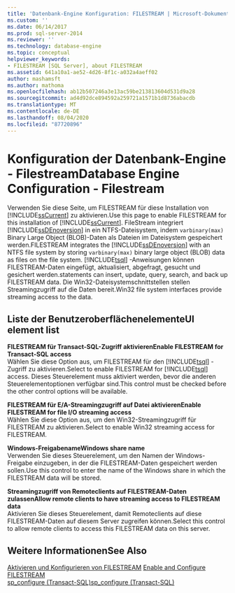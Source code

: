 ```yaml
---
title: 'Datenbank-Engine Konfiguration: FILESTREAM | Microsoft-Dokumentation'
ms.custom: ''
ms.date: 06/14/2017
ms.prod: sql-server-2014
ms.reviewer: ''
ms.technology: database-engine
ms.topic: conceptual
helpviewer_keywords:
- FILESTREAM [SQL Server], about FILESTREAM
ms.assetid: 641a10a1-ae52-4d26-8f1c-a032a4aeff02
author: mashamsft
ms.author: mathoma
ms.openlocfilehash: ab12b507246a3e13ac59be213813604d531d9a28
ms.sourcegitcommit: ad4d92dce894592a259721a1571b1d8736abacdb
ms.translationtype: MT
ms.contentlocale: de-DE
ms.lasthandoff: 08/04/2020
ms.locfileid: "87720896"
---
```

# <a name="database-engine-configuration---filestream"></a><span data-ttu-id="eaf6f-102">Konfiguration der Datenbank-Engine - Filestream</span><span class="sxs-lookup"><span data-stu-id="eaf6f-102">Database Engine Configuration - Filestream</span></span>
  <span data-ttu-id="eaf6f-103">Verwenden Sie diese Seite, um FILESTREAM für diese Installation von [!INCLUDE[ssCurrent](../../includes/sscurrent-md.md)] zu aktivieren.</span><span class="sxs-lookup"><span data-stu-id="eaf6f-103">Use this page to enable FILESTREAM for this installation of [!INCLUDE[ssCurrent](../../includes/sscurrent-md.md)].</span></span> <span data-ttu-id="eaf6f-104">FileStream integriert [!INCLUDE[ssDEnoversion](../../includes/ssdenoversion-md.md)] in ein NTFS-Dateisystem, indem `varbinary(max)` Binary Large Object (BLOB)-Daten als Dateien im Dateisystem gespeichert werden.</span><span class="sxs-lookup"><span data-stu-id="eaf6f-104">FILESTREAM integrates the [!INCLUDE[ssDEnoversion](../../includes/ssdenoversion-md.md)] with an NTFS file system by storing `varbinary(max)` binary large object (BLOB) data as files on the file system.</span></span> [!INCLUDE[tsql](../../includes/tsql-md.md)] <span data-ttu-id="eaf6f-105">-Anweisungen können FILESTREAM-Daten eingefügt, aktualisiert, abgefragt, gesucht und gesichert werden.</span><span class="sxs-lookup"><span data-stu-id="eaf6f-105">statements can insert, update, query, search, and back up FILESTREAM data.</span></span> <span data-ttu-id="eaf6f-106">Die Win32-Dateisystemschnittstellen stellen Streamingzugriff auf die Daten bereit.</span><span class="sxs-lookup"><span data-stu-id="eaf6f-106">Win32 file system interfaces provide streaming access to the data.</span></span>  
  
## <a name="ui-element-list"></a><span data-ttu-id="eaf6f-107">Liste der Benutzeroberflächenelemente</span><span class="sxs-lookup"><span data-stu-id="eaf6f-107">UI element list</span></span>  
 <span data-ttu-id="eaf6f-108">**FILESTREAM für Transact-SQL-Zugriff aktivieren**</span><span class="sxs-lookup"><span data-stu-id="eaf6f-108">**Enable FILESTREAM for Transact-SQL access**</span></span>  
 <span data-ttu-id="eaf6f-109">Wählen Sie diese Option aus, um FILESTREAM für den [!INCLUDE[tsql](../../includes/tsql-md.md)] -Zugriff zu aktivieren.</span><span class="sxs-lookup"><span data-stu-id="eaf6f-109">Select to enable FILESTREAM for [!INCLUDE[tsql](../../includes/tsql-md.md)] access.</span></span> <span data-ttu-id="eaf6f-110">Dieses Steuerelement muss aktiviert werden, bevor die anderen Steuerelementoptionen verfügbar sind.</span><span class="sxs-lookup"><span data-stu-id="eaf6f-110">This control must be checked before the other control options will be available.</span></span>  
  
 <span data-ttu-id="eaf6f-111">**FILESTREAM für E/A-Streamingzugriff auf Datei aktivieren**</span><span class="sxs-lookup"><span data-stu-id="eaf6f-111">**Enable FILESTREAM for file I/O streaming access**</span></span>  
 <span data-ttu-id="eaf6f-112">Wählen Sie diese Option aus, um den Win32-Streamingzugriff für FILESTREAM zu aktivieren.</span><span class="sxs-lookup"><span data-stu-id="eaf6f-112">Select to enable Win32 streaming access for FILESTREAM.</span></span>  
  
 <span data-ttu-id="eaf6f-113">**Windows-Freigabename**</span><span class="sxs-lookup"><span data-stu-id="eaf6f-113">**Windows share name**</span></span>  
 <span data-ttu-id="eaf6f-114">Verwenden Sie dieses Steuerelement, um den Namen der Windows-Freigabe einzugeben, in der die FILESTREAM-Daten gespeichert werden sollen.</span><span class="sxs-lookup"><span data-stu-id="eaf6f-114">Use this control to enter the name of the Windows share in which the FILESTREAM data will be stored.</span></span>  
  
 <span data-ttu-id="eaf6f-115">**Streamingzugriff von Remoteclients auf FILESTREAM-Daten zulassen**</span><span class="sxs-lookup"><span data-stu-id="eaf6f-115">**Allow remote clients to have streaming access to FILESTREAM data**</span></span>  
 <span data-ttu-id="eaf6f-116">Aktivieren Sie dieses Steuerelement, damit Remoteclients auf diese FILESTREAM-Daten auf diesem Server zugreifen können.</span><span class="sxs-lookup"><span data-stu-id="eaf6f-116">Select this control to allow remote clients to access this FILESTREAM data on this server.</span></span>  
  
## <a name="see-also"></a><span data-ttu-id="eaf6f-117">Weitere Informationen</span><span class="sxs-lookup"><span data-stu-id="eaf6f-117">See Also</span></span>  
 <span data-ttu-id="eaf6f-118">[Aktivieren und Konfigurieren von FILESTREAM](../../relational-databases/blob/enable-and-configure-filestream.md) </span><span class="sxs-lookup"><span data-stu-id="eaf6f-118">[Enable and Configure FILESTREAM](../../relational-databases/blob/enable-and-configure-filestream.md) </span></span>  
 [<span data-ttu-id="eaf6f-119">sp_configure &#40;Transact-SQL&#41;</span><span class="sxs-lookup"><span data-stu-id="eaf6f-119">sp_configure &#40;Transact-SQL&#41;</span></span>](/sql/relational-databases/system-stored-procedures/sp-configure-transact-sql)  
  
  
